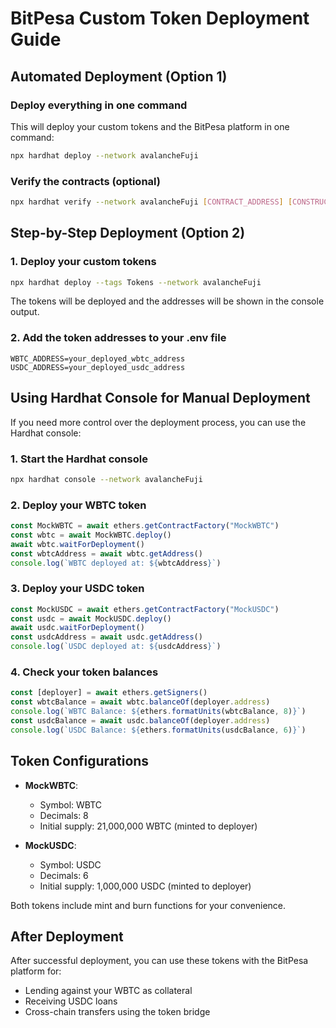 # BitPesa Custom Token Deployment Guide

## Automated Deployment (Option 1)

### Deploy everything in one command

This will deploy your custom tokens and the BitPesa platform in one command:

```bash
npx hardhat deploy --network avalancheFuji
```

### Verify the contracts (optional)

```bash
npx hardhat verify --network avalancheFuji [CONTRACT_ADDRESS] [CONSTRUCTOR_ARGS]
```

## Step-by-Step Deployment (Option 2)

### 1. Deploy your custom tokens

```bash
npx hardhat deploy --tags Tokens --network avalancheFuji
```

The tokens will be deployed and the addresses will be shown in the console output.

### 2. Add the token addresses to your .env file

```
WBTC_ADDRESS=your_deployed_wbtc_address
USDC_ADDRESS=your_deployed_usdc_address
```

## Using Hardhat Console for Manual Deployment

If you need more control over the deployment process, you can use the Hardhat console:

### 1. Start the Hardhat console

```bash
npx hardhat console --network avalancheFuji
```

### 2. Deploy your WBTC token

```javascript
const MockWBTC = await ethers.getContractFactory("MockWBTC")
const wbtc = await MockWBTC.deploy()
await wbtc.waitForDeployment()
const wbtcAddress = await wbtc.getAddress()
console.log(`WBTC deployed at: ${wbtcAddress}`)
```

### 3. Deploy your USDC token

```javascript
const MockUSDC = await ethers.getContractFactory("MockUSDC")
const usdc = await MockUSDC.deploy()
await usdc.waitForDeployment()
const usdcAddress = await usdc.getAddress()
console.log(`USDC deployed at: ${usdcAddress}`)
```

### 4. Check your token balances

```javascript
const [deployer] = await ethers.getSigners()
const wbtcBalance = await wbtc.balanceOf(deployer.address)
console.log(`WBTC Balance: ${ethers.formatUnits(wbtcBalance, 8)}`)
const usdcBalance = await usdc.balanceOf(deployer.address)
console.log(`USDC Balance: ${ethers.formatUnits(usdcBalance, 6)}`)
```

## Token Configurations

- **MockWBTC**:
  - Symbol: WBTC
  - Decimals: 8
  - Initial supply: 21,000,000 WBTC (minted to deployer)

- **MockUSDC**:
  - Symbol: USDC
  - Decimals: 6
  - Initial supply: 1,000,000 USDC (minted to deployer)

Both tokens include mint and burn functions for your convenience.

## After Deployment

After successful deployment, you can use these tokens with the BitPesa platform for:
- Lending against your WBTC as collateral
- Receiving USDC loans
- Cross-chain transfers using the token bridge
